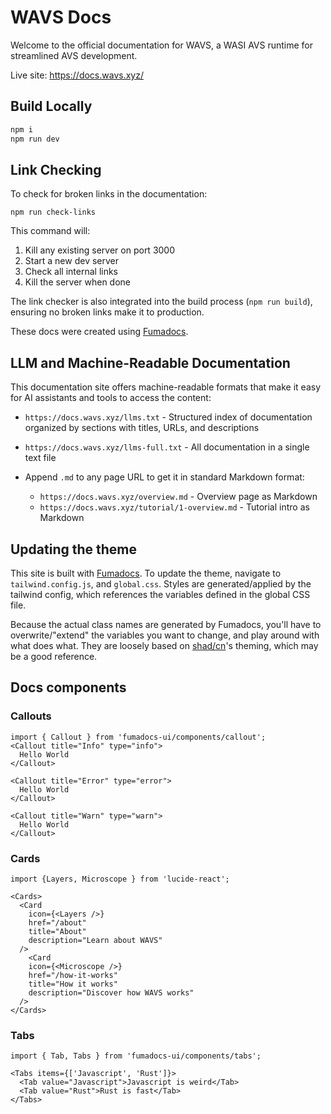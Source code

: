 # WAVS Docs

Welcome to the official documentation for WAVS, a WASI AVS runtime for streamlined AVS development.

Live site: https://docs.wavs.xyz/

## Build Locally

```bash
npm i
npm run dev
```

## Link Checking

To check for broken links in the documentation:

```
npm run check-links
```

This command will:
1. Kill any existing server on port 3000
2. Start a new dev server
3. Check all internal links
4. Kill the server when done

The link checker is also integrated into the build process (`npm run build`), ensuring no broken links make it to production.

These docs were created using [Fumadocs](https://fumadocs.vercel.app/docs/ui).

## LLM and Machine-Readable Documentation

This documentation site offers machine-readable formats that make it easy for AI assistants and tools to access the content:

- `https://docs.wavs.xyz/llms.txt` - Structured index of documentation organized by sections with titles, URLs, and descriptions
- `https://docs.wavs.xyz/llms-full.txt` - All documentation in a single text file

- Append `.md` to any page URL to get it in standard Markdown format:
  - `https://docs.wavs.xyz/overview.md` - Overview page as Markdown
  - `https://docs.wavs.xyz/tutorial/1-overview.md` - Tutorial intro as Markdown


## Updating the theme

This site is built with [Fumadocs](https://fumadocs.vercel.app/docs/ui/theme). To update the theme, navigate to `tailwind.config.js`, and `global.css`. Styles are generated/applied by the tailwind config, which references the variables defined in the global CSS file.

Because the actual class names are generated by Fumadocs, you'll have to overwrite/"extend" the variables you want to change, and play around with what does what. They are loosely based on [shad/cn](https://ui.shadcn.com/docs/theming)'s theming, which may be a good reference.

## Docs components

### Callouts

```mdx
import { Callout } from 'fumadocs-ui/components/callout';
<Callout title="Info" type="info">
  Hello World
</Callout>

<Callout title="Error" type="error">
  Hello World
</Callout>

<Callout title="Warn" type="warn">
  Hello World
</Callout>
```

### Cards

```mdx
import {Layers, Microscope } from 'lucide-react';

<Cards>
  <Card
    icon={<Layers />}
    href="/about"
    title="About"
    description="Learn about WAVS"
  />
    <Card
    icon={<Microscope />}
    href="/how-it-works"
    title="How it works"
    description="Discover how WAVS works"
  />
</Cards>

```

### Tabs

```mdx
import { Tab, Tabs } from 'fumadocs-ui/components/tabs';

<Tabs items={['Javascript', 'Rust']}>
  <Tab value="Javascript">Javascript is weird</Tab>
  <Tab value="Rust">Rust is fast</Tab>
</Tabs>
```

